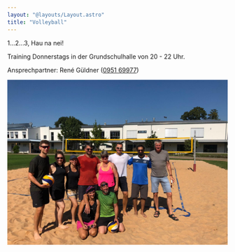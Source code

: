 ```yaml
---
layout: "@layouts/Layout.astro"
title: "Volleyball"
---
```


1...2...3, Hau na nei!

Training Donnerstags in der Grundschulhalle von 20 - 22 Uhr.

Ansprechpartner: René Güldner ([0951 69977](tel:095169977))

![Unsere Volleyballer](../../assets/volleyball.jpg)

